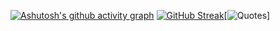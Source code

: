 [![Ashutosh's github activity graph](https://github-readme-activity-graph.vercel.app/graph?username=qalqaa&theme=github-compact)](https://github.com/ashutosh00710/github-readme-activity-graph)
[![GitHub Streak](https://streak-stats.demolab.com/?user=qalqaa&theme=dark)](https://git.io/streak-stats)[![Quotes](https://quotes-github-readme.vercel.app/api?type=vertical&theme=dark)]
